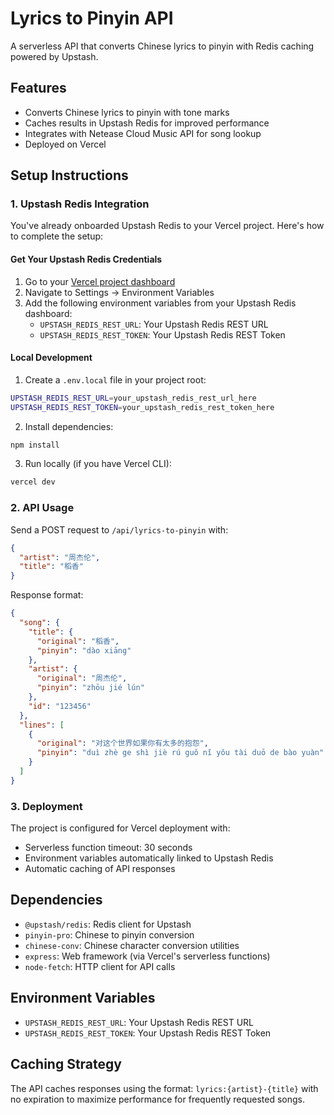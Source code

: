 # Lyrics to Pinyin API

A serverless API that converts Chinese lyrics to pinyin with Redis caching powered by Upstash.

## Features

- Converts Chinese lyrics to pinyin with tone marks
- Caches results in Upstash Redis for improved performance
- Integrates with Netease Cloud Music API for song lookup
- Deployed on Vercel

## Setup Instructions

### 1. Upstash Redis Integration

You've already onboarded Upstash Redis to your Vercel project. Here's how to complete the setup:

#### Get Your Upstash Redis Credentials

1. Go to your [Vercel project dashboard](https://vercel.com/patricks-projects-6b005567/lyrics-to-pinyin-api)
2. Navigate to Settings → Environment Variables
3. Add the following environment variables from your Upstash Redis dashboard:
   - `UPSTASH_REDIS_REST_URL`: Your Upstash Redis REST URL
   - `UPSTASH_REDIS_REST_TOKEN`: Your Upstash Redis REST Token

#### Local Development

1. Create a `.env.local` file in your project root:
```bash
UPSTASH_REDIS_REST_URL=your_upstash_redis_rest_url_here
UPSTASH_REDIS_REST_TOKEN=your_upstash_redis_rest_token_here
```

2. Install dependencies:
```bash
npm install
```

3. Run locally (if you have Vercel CLI):
```bash
vercel dev
```

### 2. API Usage

Send a POST request to `/api/lyrics-to-pinyin` with:

```json
{
  "artist": "周杰伦",
  "title": "稻香"
}
```

Response format:
```json
{
  "song": {
    "title": {
      "original": "稻香",
      "pinyin": "dào xiāng"
    },
    "artist": {
      "original": "周杰伦",
      "pinyin": "zhōu jié lún"
    },
    "id": "123456"
  },
  "lines": [
    {
      "original": "对这个世界如果你有太多的抱怨",
      "pinyin": "duì zhè ge shì jiè rú guǒ nǐ yǒu tài duō de bào yuàn"
    }
  ]
}
```

### 3. Deployment

The project is configured for Vercel deployment with:
- Serverless function timeout: 30 seconds
- Environment variables automatically linked to Upstash Redis
- Automatic caching of API responses

## Dependencies

- `@upstash/redis`: Redis client for Upstash
- `pinyin-pro`: Chinese to pinyin conversion
- `chinese-conv`: Chinese character conversion utilities
- `express`: Web framework (via Vercel's serverless functions)
- `node-fetch`: HTTP client for API calls

## Environment Variables

- `UPSTASH_REDIS_REST_URL`: Your Upstash Redis REST URL
- `UPSTASH_REDIS_REST_TOKEN`: Your Upstash Redis REST Token

## Caching Strategy

The API caches responses using the format: `lyrics:{artist}-{title}` with no expiration to maximize performance for frequently requested songs. 